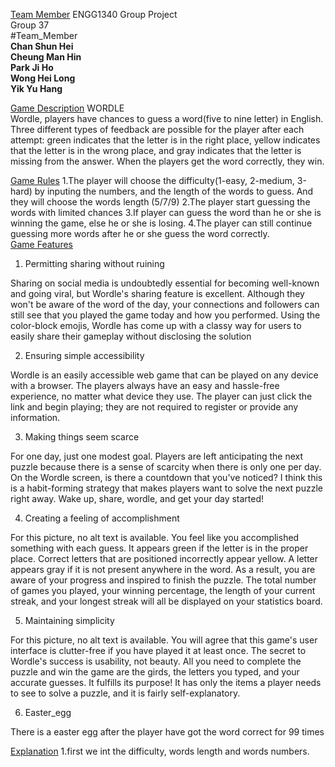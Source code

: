 [Team Member](#Team_Member)
ENGG1340 Group Project <br />
Group 37 <br />
#Team_Member <br />
**Chan Shun Hei** <br />
**Cheung Man Hin** <br />
**Park Ji Ho** <br />
**Wong Hei Long** <br />
**Yik Yu Hang** <br />

[Game Description](#Game_Description)
WORDLE <br />
Wordle, players have chances to guess a word(five to nine letter) in English. Three different types of feedback are possible for the player after each attempt: green indicates that the letter is in the right place, yellow indicates that the letter is in the wrong place, and gray indicates that the letter is missing from the answer. When the players get the word correctly, they win.

[Game Rules](#Game_Rules)
1.The player will choose the difficulty(1-easy, 2-medium, 3-hard) by inputing the numbers, and the length of the words to guess. And they will choose the words length (5/7/9)
2.The player start guessing the words with limited chances
3.If player can guess the word than he or she is winning the game, else he or she is losing.
4.The player can still continue guessing more words after he or she guess the word correctly.
<br />
[Game Features](#Game_Feature)
1. Permitting sharing without ruining <br />

Sharing on social media is undoubtedly essential for becoming well-known and going viral, but Wordle's sharing feature is excellent. Although they won't be aware of the word of the day, your connections and followers can still see that you played the game today and how you performed. Using the color-block emojis, Wordle has come up with a classy way for users to easily share their gameplay without disclosing the solution

2. Ensuring simple accessibility <br />

Wordle is an easily accessible web game that can be played on any device with a browser. The players always have an easy and hassle-free experience, no matter what device they use. The player can just click the link and begin playing; they are not required to register or provide any information.

3. Making things seem scarce

For one day, just one modest goal. Players are left anticipating the next puzzle because there is a sense of scarcity when there is only one per day. On the Wordle screen, is there a countdown that you've noticed? I think this is a habit-forming strategy that makes players want to solve the next puzzle right away. Wake up, share, wordle, and get your day started!

4. Creating a feeling of accomplishment

For this picture, no alt text is available.
You feel like you accomplished something with each guess. It appears green if the letter is in the proper place. Correct letters that are positioned incorrectly appear yellow. A letter appears gray if it is not present anywhere in the word. As a result, you are aware of your progress and inspired to finish the puzzle. The total number of games you played, your winning percentage, the length of your current streak, and your longest streak will all be displayed on your statistics board.

5. Maintaining simplicity

For this picture, no alt text is available.
You will agree that this game's user interface is clutter-free if you have played it at least once. The secret to Wordle's success is usability, not beauty. All you need to complete the puzzle and win the game are the girds, the letters you typed, and your accurate guesses.  It fulfills its purpose! It has only the items a player needs to see to solve a puzzle, and it is fairly self-explanatory.

6. Easter_egg

There is a easter egg after the player have got the word correct for 99 times

[Explanation](#Explanation)
1.first we int the difficulty, words length and words numbers. 
